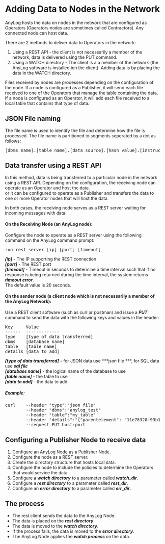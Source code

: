 # Adding Data to Nodes in the Network
 
AnyLog hosts the data on nodes in the network that are configured as Operators (Operators nodes are sometimes called Contractors).
Any connected node can host data. 
 
There are 2 methods to deliver data to Operators in the network:  
1) Using a REST API - the client is not necessarily a member of the network, data is delivered using the PUT command.
2) Using a WATCH directory -  The client is a a member of the network (the AnyLog software is installed ion the client). Adding data is by placing the data in the WATCH directory.   

Files received by nodes are processes depending on the configuration of the node.
If a node is configured as a Publisher, it will send each file received to one of the Operators that manage the table containing the data.
If a node is configured as an Operator, it will add each file received to a local table that contains that type of data.

## JSON File naming

The file name is used to identify the file and determine how the file is processed.
The file name is partitioned to segments seperated by a dot as follows: 

<pre>
[dbms name].[table name].[data source].[hash value].[instructions].json
</pre>


## Data transfer using a REST API

In this method, data is being transferred to a particular node in the network using a REST API.
Depending on the configuration, the receiving node can operate as an Operator and host the data,  
or it can be configured to operate as a Publisher and transfers the data to one or more Operator nodes that will host the data.

In both cases, the receiving node serves as a REST server waiting for incoming messages with data.

#### On the Receiving Node (an AnyLog node): 
Configure the node to operate as a REST server using the following command on the AnyLog command prompt:
 
<pre>
run rest server [ip] [port] [timeout]
</pre>
***[ip]*** - The IP supporting the REST connection  
***[port]*** - The REST port  
***[timeout]*** - Timeout in seconds to determine a time interval such that if no response is being returned during the time interval, the system returns ***timeout error***.  
The default value is 20 seconds.
    
#### On the sender node (a client node which is not necessarily a member of the AnyLog Network):
 
Use a REST client software (such as curl pr postman) and issue a ***PUT*** command to send the data with the following keys and values in the header:  
<pre>
Key     Value
------  -------------
type    [type of data transferred]
dbms    [database name]
table   [table name]
details [data to add]
</pre>

***[type of data transferred]*** - for JSON data use ***json file ***, for SQL data use ***sql file***     
***[database name]*** - the logical name of the database to use  
***[table name]*** - the table to use  
***[data to add]*** - the data to add  

##### Example:

<pre>
curl    --header "type":"json file"  
        --header "dbms":"anylog_test" 
        --header "table":"my_table"
        --header "details":"{"parentelement": "11e78320-93b1-11e9-b465-d4856454f4ba", "webid": "F1AbEfLbwwL8F6EiShvDV-QH70AIIPnEbGT6RG0ZdSFZFT0ugL19tYGrwdFojNpadLPwI4gWE9NUEFTUy1MSVRTTFxMSVRTQU5MRUFORFJPXFNBTiBTRUJBU1RJQU4gMjg4MVxSRU1PVEUtU0VSVkVSLUFORFJFU3xQSU5H", "device_name": "REMOTE-SERVER-ANDRES", "value": 168, "timestamp": "2019-10-11T17:13:39.0430145Z"}"
        --request PUT host:port
</pre>


## Configuring a Publisher Node to receive data
 
 1) Configure an AnyLog Node as a Publisher Node.
 2) Configure the node as a REST server.
 3) Create the directory structure that hosts local data.
 4) Configure the node to include the policies to determine the Operators that would service the data.
 5) Configure a ***watch directory*** to a parameter called ***watch_dir***.
 6) Configure a ***rest directory*** to a parameter called ***rest_dir***.
 7) Configure an ***error directory*** to a parameter called ***err_dir***.
 
 ## The process
 * The rest client sends the data to the AnyLog Node.
 * The data is placed on the ***rest directory***.
 * The data is moved to the ***watch directory***.
 * If the process fails, the data is moved to the ***error directory***.
 * The AnyLog Node applies the ***watch process*** on the data.
